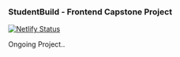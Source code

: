 ### StudentBuild - Frontend Capstone Project

[![Netlify Status](https://api.netlify.com/api/v1/badges/7daaeb8e-66e4-46ef-80a1-8943b9135da4/deploy-status)](https://app.netlify.com/sites/crwn-00/deploys)

Ongoing Project..